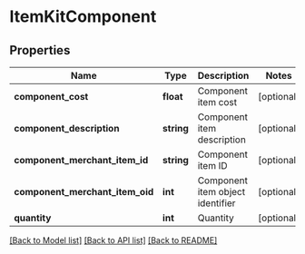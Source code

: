 # ItemKitComponent

## Properties
Name | Type | Description | Notes
------------ | ------------- | ------------- | -------------
**component_cost** | **float** | Component item cost | [optional] 
**component_description** | **string** | Component item description | [optional] 
**component_merchant_item_id** | **string** | Component item ID | [optional] 
**component_merchant_item_oid** | **int** | Component item object identifier | [optional] 
**quantity** | **int** | Quantity | [optional] 

[[Back to Model list]](../README.md#documentation-for-models) [[Back to API list]](../README.md#documentation-for-api-endpoints) [[Back to README]](../README.md)


